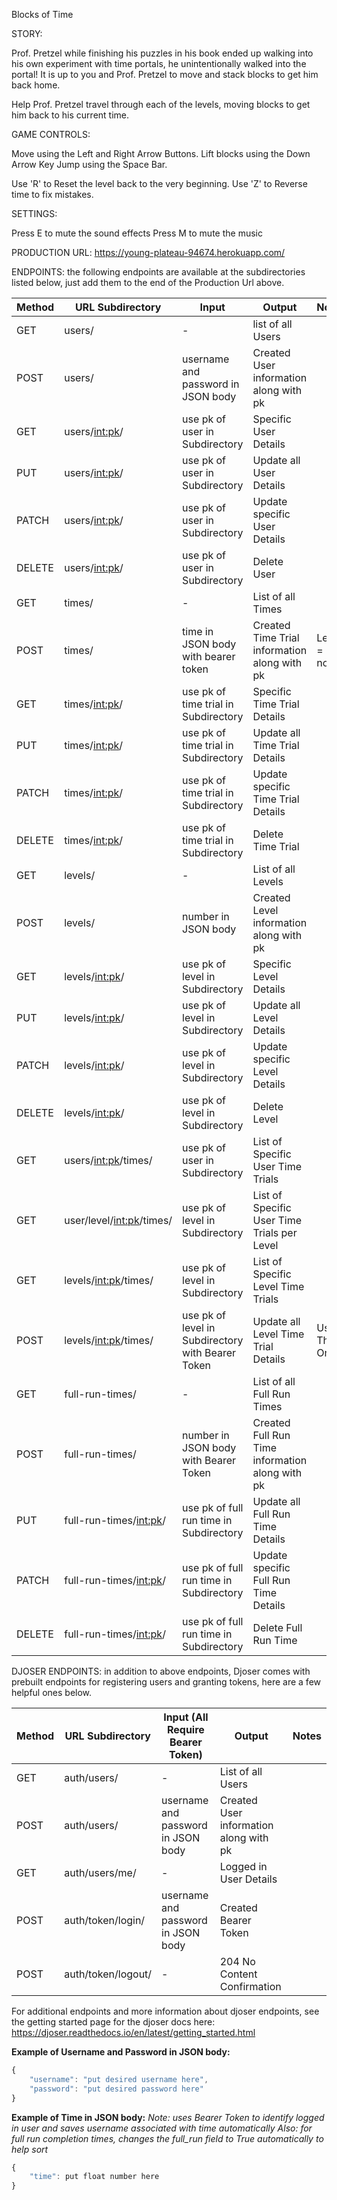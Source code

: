 Blocks of Time

STORY: 

Prof. Pretzel while finishing his puzzles in his book ended up walking into his own experiment with time portals, he unintentionally walked into the portal!  It is up to you and Prof. Pretzel to move and stack blocks to get him back home.

Help Prof. Pretzel travel through each of the levels, moving blocks to get him back to his current time.

GAME CONTROLS:

Move using the Left and Right Arrow Buttons.
Lift blocks using the Down Arrow Key
Jump using the Space Bar.

Use 'R' to Reset the level back to the very beginning.
Use 'Z' to Reverse time to fix mistakes.

SETTINGS:

Press E to mute the sound effects
Press M to mute the music

PRODUCTION URL: https://young-plateau-94674.herokuapp.com/

ENDPOINTS: the following endpoints are available at the subdirectories listed below, just add them to the end of the Production Url above.

| Method | URL Subdirectory           | Input                                             | Output                                          | Notes           |
| ------ | -------------------------- | ------------------------------------------------- | ----------------------------------------------- | --------------- |
| GET    | users/                     | -                                                 | list of all Users                               |                 |
| POST   | users/                     | username and password in JSON body                | Created User information along with pk          |                 |
| GET    | users/<int:pk>/            | use pk of user in Subdirectory                    | Specific User Details                           |                 |
| PUT    | users/<int:pk>/            | use pk of user in Subdirectory                    | Update all User Details                         |                 |
| PATCH  | users/<int:pk>/            | use pk of user in Subdirectory                    | Update specific User Details                    |                 |
| DELETE | users/<int:pk>/            | use pk of user in Subdirectory                    | Delete User                                     |                 |
| GET    | times/                     | -                                                 | List of all Times                               |                 |
| POST   | times/                     | time in JSON body with bearer token               | Created Time Trial information along with pk    | Level = none    |
| GET    | times/<int:pk>/            | use pk of time trial in Subdirectory              | Specific Time Trial Details                     |                 |
| PUT    | times/<int:pk>/            | use pk of time trial in Subdirectory              | Update all Time Trial Details                   |                 |
| PATCH  | times/<int:pk>/            | use pk of time trial in Subdirectory              | Update specific Time Trial Details              |                 |
| DELETE | times/<int:pk>/            | use pk of time trial in Subdirectory              | Delete Time Trial                               |                 |
| GET    | levels/                    | -                                                 | List of all Levels                              |                 |
| POST   | levels/                    | number in JSON body                               | Created Level information along with pk         |                 |
| GET    | levels/<int:pk>/           | use pk of level in Subdirectory                   | Specific Level Details                          |                 |
| PUT    | levels/<int:pk>/           | use pk of level in Subdirectory                   | Update all Level Details                        |                 |
| PATCH  | levels/<int:pk>/           | use pk of level in Subdirectory                   | Update specific Level Details                   |                 |
| DELETE | levels/<int:pk>/           | use pk of level in Subdirectory                   | Delete Level                                    |                 |
| GET    | users/<int:pk>/times/      | use pk of user in Subdirectory                    | List of Specific User Time Trials               |                 |
| GET    | user/level/<int:pk>/times/ | use pk of level in Subdirectory                   | List of Specific User Time Trials per Level     |                 |
| GET    | levels/<int:pk>/times/     | use pk of level in Subdirectory                   | List of Specific Level Time Trials              |                 |
| POST   | levels/<int:pk>/times/     | use pk of level in Subdirectory with Bearer Token | Update all Level Time Trial Details             | Use This One!   |
| GET    | full-run-times/            | -                                                 | List of all Full Run Times                      |                 |
| POST   | full-run-times/            | number in JSON body with Bearer Token             | Created Full Run Time information along with pk |                 |
| PUT    | full-run-times/<int:pk>/   | use pk of full run time in Subdirectory           | Update all Full Run Time Details                |                 |
| PATCH  | full-run-times/<int:pk>/   | use pk of full run time in Subdirectory           | Update specific Full Run Time Details           |                 |
| DELETE | full-run-times/<int:pk>/   | use pk of full run time in Subdirectory           | Delete Full Run Time                            |                 |

DJOSER ENDPOINTS: in addition to above endpoints, Djoser comes with prebuilt endpoints for registering users and granting tokens, here are a few helpful ones below.

| Method | URL Subdirectory      | Input (All Require Bearer Token)     | Output                                       | Notes                   |
| ------ | --------------------- | ------------------------------------ | -------------------------------------------- | ----------------------- |
| GET    | auth/users/           | -                                    | List of all Users                            |                         |
| POST   | auth/users/           | username and password in JSON body   | Created User information along with pk       |                         |
| GET    | auth/users/me/        | -                                    | Logged in User Details                       |                         |
| POST   | auth/token/login/     | username and password in JSON body   | Created Bearer Token                         |                         |
| POST   | auth/token/logout/    | -                                    | 204 No Content Confirmation                  |                         |


For additional endpoints and more information about djoser endpoints, see the getting started page for the djoser docs here: 
https://djoser.readthedocs.io/en/latest/getting_started.html


__Example of Username and Password in JSON body:__
``` js
{
    "username": "put desired username here",
    "password": "put desired password here"
}
```

__Example of Time in JSON body:__
_Note: uses Bearer Token to identify logged in user and saves username associated with time automatically_
_Also: for full run completion times, changes the full_run field to True automatically to help sort_
``` js
{
    "time": put float number here
}
```